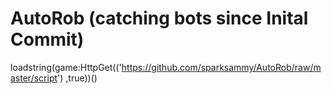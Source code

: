 # AutoRob (catching bots since Inital Commit)
loadstring(game:HttpGet(('https://github.com/sparksammy/AutoRob/raw/master/script') ,true))()
